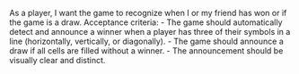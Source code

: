 As a player, I want the game to recognize when I or my friend has won or if the game is a draw.
    Acceptance criteria:
    - The game should automatically detect and announce a winner when a player has three of their symbols in a line (horizontally, vertically, or diagonally).
    - The game should announce a draw if all cells are filled without a winner.
    - The announcement should be visually clear and distinct.
